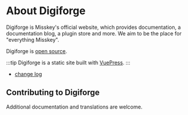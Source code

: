 # About Digiforge
Digiforge is Misskey's official website, which provides documentation, a documentation blog, a plugin store and more.
We aim to be the place for "everything Misskey".

Digiforge is [open source](https://github.com/misskey-dev/misskey-hub).

:::tip
Digiforge is a static site built with [VuePress](https://github.com/vuepress/vuepress-next).
:::

- [change log](../updates.md)

## Contributing to Digiforge
Additional documentation and translations are welcome.
